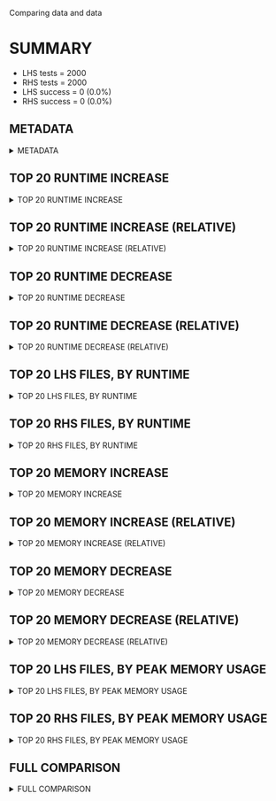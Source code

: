Comparing data and data


# SUMMARY
- LHS tests = 2000
- RHS tests = 2000
- LHS success = 0  (0.0%)
- RHS success = 0  (0.0%)


## METADATA

<details><summary>METADATA</summary>

# LHS
<pre>
Ramon benchmark for Z3
-
Job description: 
Job tag: smt-intblast
Z3 repo: https://github.com/Z3Prover/z3
Z3 commit: 040c29a1528f8add3bd2109b601071b005686540
Z3 branch: sls
Z3 options: "-T:20 -v:2 smb.bv.solver=2 smt.sls.enable=false sat.smt=false -st tactic.default_tactic="(then simplify propagate-values solve-eqs simplify smt)" model_validate=true"
Z3 inputs: inputs/QF_BV_SAT
Z3 commit message: update model generation to fix model bug

Signed-off-by: Nikolaj Bjorner <nbjorner@microsoft.com>

</pre>
# RHS
<pre>
Ramon benchmark for Z3
-
Job description: 
Job tag: smt-intblast
Z3 repo: https://github.com/Z3Prover/z3
Z3 commit: 040c29a1528f8add3bd2109b601071b005686540
Z3 branch: sls
Z3 options: "-T:20 -v:2 smb.bv.solver=2 smt.sls.enable=false sat.smt=false -st tactic.default_tactic="(then simplify propagate-values solve-eqs simplify smt)" model_validate=true"
Z3 inputs: inputs/QF_BV_SAT
Z3 commit message: update model generation to fix model bug

Signed-off-by: Nikolaj Bjorner <nbjorner@microsoft.com>

</pre>
</details>


## TOP 20 RUNTIME INCREASE

<details><summary>TOP 20 RUNTIME INCREASE</summary>

|FILE                                                                                        |TIME_L     |TIME_R     |DIFF(s)    |DIFF(%)|
|-------------|-------------:|-------------:|--------------:|------------:|
</details>


## TOP 20 RUNTIME INCREASE (RELATIVE)

<details><summary>TOP 20 RUNTIME INCREASE (RELATIVE)</summary>

|FILE                                                                                        |TIME_L     |TIME_R     |DIFF(s)    |DIFF(%)|
|-------------|-------------:|-------------:|--------------:|------------:|
</details>


## TOP 20 RUNTIME DECREASE

<details><summary>TOP 20 RUNTIME DECREASE</summary>

|FILE                                                                                        |TIME_L     |TIME_R     |DIFF(s)    |DIFF(%)|
|-------------|-------------:|-------------:|--------------:|------------:|
</details>


## TOP 20 RUNTIME DECREASE (RELATIVE)

<details><summary>TOP 20 RUNTIME DECREASE (RELATIVE)</summary>

|FILE                                                                                        |TIME_L     |TIME_R     |DIFF(s)    |DIFF(%)|
|-------------|-------------:|-------------:|--------------:|------------:|
</details>


## TOP 20 LHS FILES, BY RUNTIME

<details><summary>TOP 20 LHS FILES, BY RUNTIME</summary>

|FILE                                                                                       |TIME     |MEM        |
|------------|----------:|---------:|
|bench_4065.smt2                                                                            |   0.005s |1096.0KiB|
|bench_4873.smt2                                                                            |   0.005s |840.0KiB|
|rand_150_600_1159731678_15.lp.smt2                                                         |   0.005s |932.0KiB|
|bench_3221.smt2                                                                            |   0.005s |1084.0KiB|
|bench_3268.smt2                                                                            |   0.004s |840.0KiB|
|bench_1680.smt2                                                                            |   0.004s |1088.0KiB|
|bench_1761.smt2                                                                            |   0.004s |840.0KiB|
|bench_2070.smt2                                                                            |   0.004s |1052.0KiB|
|bench_5377.smt2                                                                            |   0.004s |1056.0KiB|
|bench_8562.smt2                                                                            |   0.004s |852.0KiB|
|try5_small_noof_functions_flanagansaxe_touch.quoting_options_from_style.il.flanagansaxe.smt2 |   0.004s |840.0KiB|
|bench_253.smt2                                                                             |   0.004s |836.0KiB|
|bench_9535.smt2                                                                            |   0.004s |960.0KiB|
|bin_libsmbsharemodes_vc7750.smt2                                                           |   0.004s |960.0KiB|
|bench_4555.smt2                                                                            |   0.004s |840.0KiB|
|bench_2044.smt2                                                                            |   0.004s |1096.0KiB|
|bench_4375.smt2                                                                            |   0.004s |840.0KiB|
|bench_4412.smt2                                                                            |   0.004s |1076.0KiB|
|bench_3239.smt2                                                                            |   0.004s |840.0KiB|
|bench_16640.smt2                                                                           |   0.004s |840.0KiB|
</details>


## TOP 20 RHS FILES, BY RUNTIME

<details><summary>TOP 20 RHS FILES, BY RUNTIME</summary>

|FILE                                                                                       |TIME     |MEM        |
|------------|----------:|---------:|
|bench_4065.smt2                                                                            |   0.005s |1096.0KiB|
|bench_4873.smt2                                                                            |   0.005s |840.0KiB|
|rand_150_600_1159731678_15.lp.smt2                                                         |   0.005s |932.0KiB|
|bench_3221.smt2                                                                            |   0.005s |1084.0KiB|
|bench_3268.smt2                                                                            |   0.004s |840.0KiB|
|bench_1680.smt2                                                                            |   0.004s |1088.0KiB|
|bench_1761.smt2                                                                            |   0.004s |840.0KiB|
|bench_2070.smt2                                                                            |   0.004s |1052.0KiB|
|bench_5377.smt2                                                                            |   0.004s |1056.0KiB|
|bench_8562.smt2                                                                            |   0.004s |852.0KiB|
|try5_small_noof_functions_flanagansaxe_touch.quoting_options_from_style.il.flanagansaxe.smt2 |   0.004s |840.0KiB|
|bench_253.smt2                                                                             |   0.004s |836.0KiB|
|bench_9535.smt2                                                                            |   0.004s |960.0KiB|
|bin_libsmbsharemodes_vc7750.smt2                                                           |   0.004s |960.0KiB|
|bench_4555.smt2                                                                            |   0.004s |840.0KiB|
|bench_2044.smt2                                                                            |   0.004s |1096.0KiB|
|bench_4375.smt2                                                                            |   0.004s |840.0KiB|
|bench_4412.smt2                                                                            |   0.004s |1076.0KiB|
|bench_3239.smt2                                                                            |   0.004s |840.0KiB|
|bench_16640.smt2                                                                           |   0.004s |840.0KiB|
</details>


## TOP 20 MEMORY INCREASE

<details><summary>TOP 20 MEMORY INCREASE</summary>

|FILE                                                                                        |MEM_L         |MEM_R         |DIFF            |DIFF(%)|
|-------------|-------------:|-------------:|--------------:|------------:|
</details>


## TOP 20 MEMORY INCREASE (RELATIVE)

<details><summary>TOP 20 MEMORY INCREASE (RELATIVE)</summary>

|FILE                                                                                        |MEM_L         |MEM_R         |DIFF            |DIFF(%)|
|-------------|-------------:|-------------:|--------------:|------------:|
</details>


## TOP 20 MEMORY DECREASE

<details><summary>TOP 20 MEMORY DECREASE</summary>

|FILE                                                                                        |MEM_L         |MEM_R         |DIFF            |DIFF(%)|
|-------------|-------------:|-------------:|--------------:|------------:|
</details>


## TOP 20 MEMORY DECREASE (RELATIVE)

<details><summary>TOP 20 MEMORY DECREASE (RELATIVE)</summary>

|FILE                                                                                        |MEM_L         |MEM_R         |DIFF            |DIFF(%)|
|-------------|-------------:|-------------:|--------------:|------------:|
</details>


## TOP 20 LHS FILES, BY PEAK MEMORY USAGE

<details><summary>TOP 20 LHS FILES, BY PEAK MEMORY USAGE</summary>

|FILE                                                                                       |TIME     |MEM        |
|------------|----------:|---------:|
|bin_libsmbsharemodes_vc7068.smt2                                                           |   0.002s |1352.0KiB|
|bench_5081.smt2                                                                            |   0.002s |1304.0KiB|
|bench_5532.smt2                                                                            |   0.001s |1276.0KiB|
|innd_innd_vc33538.smt2                                                                     |   0.002s |1176.0KiB|
|bench_2022.smt2                                                                            |   0.002s |1156.0KiB|
|rand_200_800_1159728969_10.lp.smt2                                                         |   0.002s |1104.0KiB|
|bench_4706.smt2                                                                            |   0.001s |1104.0KiB|
|bin_libsmbsharemodes_vc7116.smt2                                                           |   0.003s |1100.0KiB|
|bin_libsmbsharemodes_vc4243.smt2                                                           |   0.003s |1100.0KiB|
|bench_3351.smt2                                                                            |   0.002s |1100.0KiB|
|bench_3367.smt2                                                                            |   0.002s |1100.0KiB|
|innd_innd_vc32648.smt2                                                                     |   0.002s |1100.0KiB|
|bench_10832.smt2                                                                           |   0.002s |1100.0KiB|
|bench_1414.smt2                                                                            |   0.002s |1100.0KiB|
|bench_302.smt2                                                                             |   0.002s |1100.0KiB|
|bench_12246.smt2                                                                           |   0.002s |1100.0KiB|
|bin_libsmbsharemodes_vc6328.smt2                                                           |   0.002s |1100.0KiB|
|bv-term-small-rw_356.smt2                                                                  |   0.002s |1100.0KiB|
|bench_1946.smt2                                                                            |   0.002s |1100.0KiB|
|bench_3951.smt2                                                                            |   0.002s |1100.0KiB|
</details>


## TOP 20 RHS FILES, BY PEAK MEMORY USAGE

<details><summary>TOP 20 RHS FILES, BY PEAK MEMORY USAGE</summary>

|FILE                                                                                       |TIME     |MEM        |
|------------|----------:|---------:|
|bin_libsmbsharemodes_vc7068.smt2                                                           |   0.002s |1352.0KiB|
|bench_5081.smt2                                                                            |   0.002s |1304.0KiB|
|bench_5532.smt2                                                                            |   0.001s |1276.0KiB|
|innd_innd_vc33538.smt2                                                                     |   0.002s |1176.0KiB|
|bench_2022.smt2                                                                            |   0.002s |1156.0KiB|
|rand_200_800_1159728969_10.lp.smt2                                                         |   0.002s |1104.0KiB|
|bench_4706.smt2                                                                            |   0.001s |1104.0KiB|
|bin_libsmbsharemodes_vc7116.smt2                                                           |   0.003s |1100.0KiB|
|bin_libsmbsharemodes_vc4243.smt2                                                           |   0.003s |1100.0KiB|
|bench_3351.smt2                                                                            |   0.002s |1100.0KiB|
|bench_3367.smt2                                                                            |   0.002s |1100.0KiB|
|innd_innd_vc32648.smt2                                                                     |   0.002s |1100.0KiB|
|bench_10832.smt2                                                                           |   0.002s |1100.0KiB|
|bench_1414.smt2                                                                            |   0.002s |1100.0KiB|
|bench_302.smt2                                                                             |   0.002s |1100.0KiB|
|bench_12246.smt2                                                                           |   0.002s |1100.0KiB|
|bin_libsmbsharemodes_vc6328.smt2                                                           |   0.002s |1100.0KiB|
|bv-term-small-rw_356.smt2                                                                  |   0.002s |1100.0KiB|
|bench_1946.smt2                                                                            |   0.002s |1100.0KiB|
|bench_3951.smt2                                                                            |   0.002s |1100.0KiB|
</details>


## FULL COMPARISON

<details><summary>FULL COMPARISON</summary>

|FILE                                                                                        |TIME_L     |TIME_R     |DIFF(s)    |DIFF(%)|
|-------------|-------------:|-------------:|--------------:|------------:|
</details>
